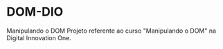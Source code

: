 # DOM-DIO
Manipulando o DOM Projeto referente ao curso "Manipulando o DOM" na Digital Innovation One.  
